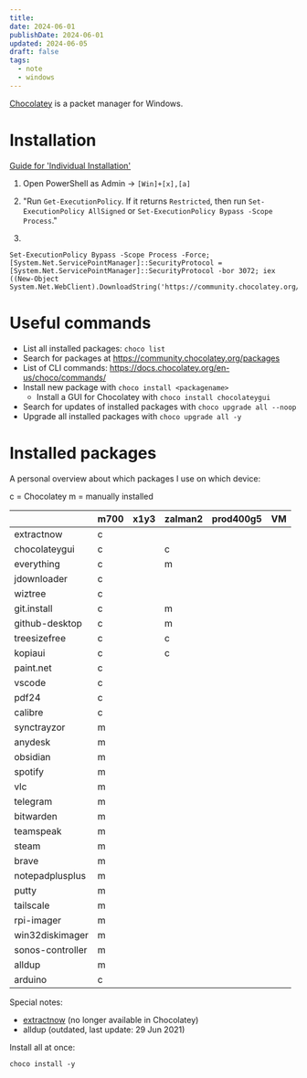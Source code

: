 ```yaml
---
title: 
date: 2024-06-01
publishDate: 2024-06-01
updated: 2024-06-05
draft: false
tags:
  - note
  - windows
---
```

 
[Chocolatey](https://chocolatey.org/) is a packet manager for Windows.

# Installation

[Guide for 'Individual Installation'](https://chocolatey.org/install#individual)

1. Open PowerShell as Admin -> `[Win]+[x],[a]`

2. "Run `Get-ExecutionPolicy`. If it returns `Restricted`, then run `Set-ExecutionPolicy AllSigned` or `Set-ExecutionPolicy Bypass -Scope Process`."

3. 

  ```shell
  Set-ExecutionPolicy Bypass -Scope Process -Force; [System.Net.ServicePointManager]::SecurityProtocol = [System.Net.ServicePointManager]::SecurityProtocol -bor 3072; iex ((New-Object System.Net.WebClient).DownloadString('https://community.chocolatey.org/install.ps1'))
  ```

# Useful commands

- List all installed packages: `choco list`
- Search for packages at https://community.chocolatey.org/packages
- List of CLI commands: https://docs.chocolatey.org/en-us/choco/commands/
- Install new package with `choco install <packagename>`
  - Install a GUI for Chocolatey with `choco install chocolateygui`
- Search for updates of installed packages with `choco upgrade all --noop`
- Upgrade all installed packages with `choco upgrade all -y`

# Installed packages

A personal overview about which packages I use on which device:

c = Chocolatey
m = manually installed

|                  | m700 | x1y3 | zalman2 | prod400g5 | VM  |
| ---------------- | ---- | ---- | ------- | --------- | --- |
| extractnow       | c    |      |         |           |     |
| chocolateygui    | c    |      | c       |           |     |
| everything       | c    |      | m       |           |     |
| jdownloader      | c    |      |         |           |     |
| wiztree          | c    |      |         |           |     |
| git.install      | c    |      | m       |           |     |
| github-desktop   | c    |      | m       |           |     |
| treesizefree     | c    |      | c       |           |     |
| kopiaui          | c    |      | c       |           |     |
| paint.net        | c    |      |         |           |     |
| vscode           | c    |      |         |           |     |
| pdf24            | c    |      |         |           |     |
| calibre          | c    |      |         |           |     |
| synctrayzor      | m    |      |         |           |     |
| anydesk          | m    |      |         |           |     |
| obsidian         | m    |      |         |           |     |
| spotify          | m    |      |         |           |     |
| vlc              | m    |      |         |           |     |
| telegram         | m    |      |         |           |     |
| bitwarden        | m    |      |         |           |     |
| teamspeak        | m    |      |         |           |     |
| steam            | m    |      |         |           |     |
| brave            | m    |      |         |           |     |
| notepadplusplus  | m    |      |         |           |     |
| putty            | m    |      |         |           |     |
| tailscale        | m    |      |         |           |     |
| rpi-imager       | m    |      |         |           |     |
| win32diskimager  | m    |      |         |           |     |
| sonos-controller | m    |      |         |           |     |
| alldup           | m    |      |         |           |     |
| arduino          | c    |      |         |           |     |

Special notes:
- [extractnow](https://extractnow.com/#/home) (no longer available in Chocolatey)
- alldup (outdated, last update: 29 Jun 2021)

Install all at once:
  ```shell
  choco install -y 
  ```




